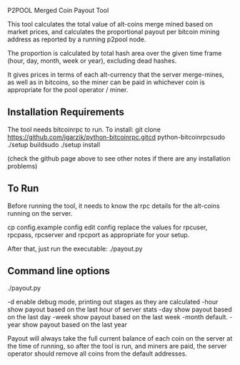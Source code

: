 P2POOL Merged Coin Payout Tool

This tool calculates the total value of alt-coins merge mined based on market prices,
and calculates the proportional payout per bitcoin mining address as reported by 
a running p2pool node. 

The proportion is calculated by total hash area over the given time frame (hour, day, month, week or year), 
excluding dead hashes. 

It gives prices in terms of each alt-currency that the server merge-mines, as well as in bitcoins,
so the miner can be paid in whichever coin is appropriate for the pool operator / miner.

Installation Requirements
-------------------------
The tool needs bitcoinrpc to run. To install:
git clone https://github.com/jgarzik/python-bitcoinrpc.gitcd python-bitcoinrpcsudo ./setup buildsudo ./setup install

(check the github page above to see other notes if there are any installation problems)

To Run
------

Before running the tool, it needs to know the rpc details for the alt-coins running on the server.

cp config.example config
edit config
replace the values for rpcuser, rpcpass, rpcserver and rpcport as appropriate for your setup.

After that, just run the executable: ./payout.py

Command line options
--------------------

./payout.py <args>

-d	enable debug mode, printing out stages as they are calculated
-hour	show payout based on the last hour of server stats
-day	show payout based on the last day
-week	show payout based on the last week
-month 	default.
-year 	show payout based on the last year

Payout will always take the full current balance of each coin on the server at the time of running,
so after the tool is run, and miners are paid, the server operator should remove all coins from the 
default addresses. 
